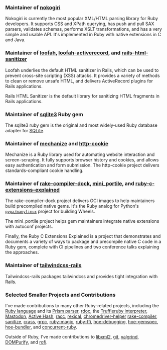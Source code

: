 ### Maintainer of [nokogiri](http://nokogiri.org)

Nokogiri is currently the most popular XML/HTML parsing library for Ruby developers. It supports CSS
and XPath querying, has push and pull SAX parsers, validates schemas, performs XSLT transformations,
and has a very simple and usable API. It's implemented in Ruby with native extensions in C and Java.

### Maintainer of [loofah](https://rubygems.org/gems/loofah), [loofah-activerecord](https://rubygems.org/gems/loofah-activerecord), and [rails-html-sanitizer](https://github.com/rails/rails-html-sanitizer) 

Loofah underlies the default HTML sanitizer in Rails, which can be used to prevent cross-site
scripting (XSS) attacks. It provides a variety of methods to clean or remove unsafe HTML, and
delivers ActiveRecord plugins for Rails applications.

Rails HTML Sanitizer is the default library for sanitizing HTML fragments in Rails applications.

### Maintainer of [sqlite3](https://rubygems.org/gems/mechanize) Ruby gem

The sqlite3 ruby gem is the original and most widely-used Ruby database adapter for [SQLite](https://www.sqlite.org/).

### Maintainer of [mechanize](https://rubygems.org/gems/mechanize) and [http-cookie](https://github.com/sparklemotion/http-cookie)

Mechanize is a Ruby library used for automating website interaction and screen-scraping. It fully
supports browser history and cookies, and allows easy authentication and form submission. The
http-cookie project delivers standards-compliant cookie handling.

### Maintainer of [rake-compiler-dock](https://github.com/rake-compiler/rake-compiler-dock), [mini_portile](https://github.com/flavorjones/mini_portile), and [ruby-c-extensions-explained](https://github.com/flavorjones/ruby-c-extensions-explained)

The rake-compiler-dock project delivers OCI images to help maintainers build precompiled native
gems. It's the Ruby analog for Python's [`pypa/manylinux`](https://github.com/pypa/manylinux)
project for building Wheels.

The mini_portile project helps gem maintainers integrate native extensions with autoconf projects.

Finally, the Ruby C Extensions Explained is a project that demonstrates and documents a variety of
ways to package and precompile native C code in a Ruby gem, complete with CI pipelines and two
conference talks explaining the approaches.


### Maintainer of [tailwindcss-rails](https://github.com/rails/tailwindcss-rails)

Tailwindcss-rails packages tailwindcss and provides tight integration with Rails.

### Selected Smaller Projects and Contributions

I've made contributions to many other Ruby-related projects, including
the [Ruby language](https://github.com/ruby/ruby/commits?author=flavorjones)
and its [Prism parser](https://github.com/ruby/prism/commits?author=flavorjones),
[rdoc](https://github.com/ruby/rdoc/commits?author=flavorjones),
the [Truffleruby interpreter](https://github.com/oracle/truffleruby/commits?author=flavorjones),
[Mastodon](https://github.com/mastodon/mastodon/commits?author=flavorjones),
[Active Hash](https://github.com/active-hash/active_hash/commits?author=flavorjones),
[racc](https://github.com/ruby/racc/commits?author=flavorjones),
[rexical](https://github.com/sparklemotion/rexical/commits?author=flavorjones),
[chromedriver-helper](https://github.com/flavorjones/chromedriver-helper/commits?author=flavorjones)
[rake-compiler](https://github.com/rake-compiler/rake-compiler/commits?author=flavorjones),
[sanitize](https://github.com/rgrove/sanitize/commits?author=flavorjones),
[crass](https://github.com/rgrove/crass/commits?author=flavorjones),
[grpc](https://github.com/grpc/grpc/commits?author=flavorjones),
[ruby-magic](https://github.com/kwilczynski/ruby-magic/commits?author=flavorjones),
[ruby-ffi](https://github.com/ffi/ffi/commits?author=flavorjones),
[hoe-debugging](https://github.com/jbarnette/hoe-debugging/commits?author=flavorjones),
[hoe-gemspec](https://github.com/flavorjones/hoe-gemspec/commits?author=flavorjones),
[hoe-bundler](https://github.com/flavorjones/hoe-bundler/commits?author=flavorjones),
and [concurrent-ruby](https://github.com/ruby-concurrency/concurrent-ruby/commit/dd2d8cf6fc5c85c904d2892de4d89eed311b995a).

Outside of Ruby, I've made contributions to
[libxml2](https://github.com/gnome/libxml2/commits?author=flavorjones),
[git](https://github.com/git/git/commits?author=flavorjones),
[valgrind](https://sourceware.org/git/?p=valgrind.git&a=search&h=HEAD&st=commit&s=dalessio),
[DOMPurify](https://github.com/cure53/DOMPurify/commits?author=flavorjones),
and [rofi](https://github.com/davatorium/rofi/commits?author=flavorjones).
